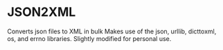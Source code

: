 # JSON2XML
Converts json files to XML in bulk
Makes use of the json, urllib, dicttoxml, os, and errno libraries. Slightly modified for personal use.
